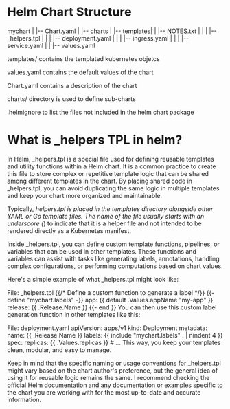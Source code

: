 # Helm Chart Structure

  mychart
  |
  |-- Chart.yaml
  |
  |-- charts
  |
  |-- templates|
  |   |-- NOTES.txt
  |   |
  |   |-- _helpers.tpl
  |   |
  |   |-- deployment.yaml
  |   |
  |   |-- ingress.yaml
  |   |
  |   |-- service.yaml
  |   |
  |-- values.yaml
  

  templates/ contains the templated kubernetes objetcs

  values.yaml contains the default values of the chart

  Chart.yaml contains a description of the chart

  charts/ directory is used to define sub-charts

  .helmignore to list the files not included in the helm chart package


# What is _helpers TPL in helm?

  In Helm, _helpers.tpl is a special file used for defining reusable templates and utility functions within a Helm chart. 
  It is a common practice to create this file to store complex or repetitive template logic that can be shared among 
  different templates in the chart. By placing shared code in _helpers.tpl, you can avoid duplicating the same logic 
  in multiple templates and keep your chart more organized and maintainable.

  Typically, _helpers.tpl is placed in the templates directory alongside other YAML or Go template files. The name of 
  the file usually starts with an underscore (_) to indicate that it is a helper file and not intended to be rendered 
  directly as a Kubernetes manifest.

  Inside _helpers.tpl, you can define custom template functions, pipelines, or variables that can be used in other templates. 
  These functions and variables can assist with tasks like generating labels, annotations, handling complex configurations, 
  or performing computations based on chart values.

  Here's a simple example of what _helpers.tpl might look like:


  File: _helpers.tpl
  {{/* Define a custom function to generate a label */}}
  {{- define "mychart.labels" -}}
    app: {{ default .Values.appName "my-app" }}
    release: {{ .Release.Name }}
  {{- end }}
  You can then use this custom label generation function in other templates like this:


  File: deployment.yaml
  apiVersion: apps/v1
  kind: Deployment
  metadata:
    name: {{ .Release.Name }}
    labels:
      {{ include "mychart.labels" . | nindent 4 }}
  spec:
    replicas: {{ .Values.replicas }}
    # ...
  This way, you keep your templates clean, modular, and easy to manage.

  Keep in mind that the specific naming or usage conventions for _helpers.tpl might vary based on the chart author's 
  preference, but the general idea of using it for reusable logic remains the same. I recommend checking the official 
  Helm documentation and any documentation or examples specific to the chart you are working with for the most up-to-date 
  and accurate information.

